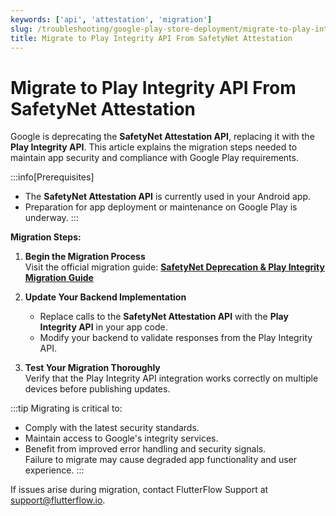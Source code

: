 ```yaml
---
keywords: ['api', 'attestation', 'migration']
slug: /troubleshooting/google-play-store-deployment/migrate-to-play-integrity-api-from-safetynet-attestation
title: Migrate to Play Integrity API From SafetyNet Attestation
---
```


# Migrate to Play Integrity API From SafetyNet Attestation

Google is deprecating the **SafetyNet Attestation API**, replacing it with the **Play Integrity API**. This article explains the migration steps needed to maintain app security and compliance with Google Play requirements.

:::info[Prerequisites]
- The **SafetyNet Attestation API** is currently used in your Android app.
- Preparation for app deployment or maintenance on Google Play is underway.
:::

**Migration Steps:**

1. **Begin the Migration Process**  
   Visit the official migration guide: **[SafetyNet Deprecation & Play Integrity Migration Guide](https://developer.android.com/google/play/integrity/migrate)**

2. **Update Your Backend Implementation**  
   - Replace calls to the **SafetyNet Attestation API** with the **Play Integrity API** in your app code.  
   - Modify your backend to validate responses from the Play Integrity API.

3. **Test Your Migration Thoroughly**  
   Verify that the Play Integrity API integration works correctly on multiple devices before publishing updates.

:::tip
Migrating is critical to:  
- Comply with the latest security standards.  
- Maintain access to Google's integrity services.  
- Benefit from improved error handling and security signals.  
Failure to migrate may cause degraded app functionality and user experience.
:::

If issues arise during migration, contact FlutterFlow Support at [support@flutterflow.io](mailto:support@flutterflow.io).
